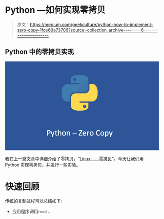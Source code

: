 # Python —如何实现零拷贝

> 原文：<https://medium.com/geekculture/python-how-to-implement-zero-copy-1fce69a73706?source=collection_archive---------6----------------------->

## Python 中的零拷贝实现

![](img/0921c9e2d6dbc2065c2f4f13df21b885.png)

我在上一篇文章中详细介绍了零拷贝，“[Linux——零拷贝](https://blog.devgenius.io/linux-zero-copy-d61d712813fe)”。今天让我们用 Python 实现零拷贝，并进行一些实验。

# 快速回顾

传统的复制过程可以总结如下:

*   应用程序调用`read` …
